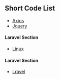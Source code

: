 ## Short Code List

 - [ Axios ](https://github.com/masudrana03/short-code/blob/master/Axios.md)
 - [ Jquery ](https://github.com/matiassingers/awesome-readme)

#### Laravel Section
 - [ Linux ](https://github.com/matiassingers/awesome-readme)

#### Laravel Section
 - [ Lravel ](https://bulldogjob.com/news/449-how-to-write-a-good-readme-for-your-github-project)
